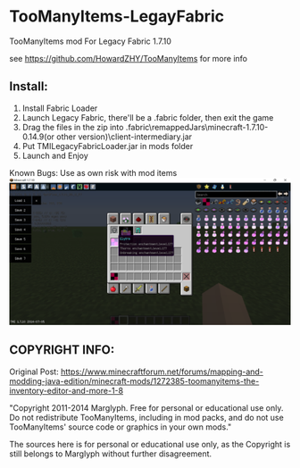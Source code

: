 # TooManyItems-LegayFabric

TooManyItems mod For Legacy Fabric 1.7.10

see https://github.com/HowardZHY/TooManyItems for more info

## Install:
1. Install Fabric Loader
2. Launch Legacy Fabric, there'll be a .fabric folder, then exit the game
3. Drag the files in the zip into .fabric\remappedJars\minecraft-1.7.10-0.14.9(or other version)\client-intermediary.jar
4. Put TMILegacyFabricLoader.jar in mods folder
5. Launch and Enjoy

Known Bugs: Use as own risk with mod items
![image](https://github.com/HowardZHY/TooManyItems-LegacyFabric/blob/1.7.10/TMI1.7.10.png)

## COPYRIGHT INFO:
Original Post: https://www.minecraftforum.net/forums/mapping-and-modding-java-edition/minecraft-mods/1272385-toomanyitems-the-inventory-editor-and-more-1-8

"Copyright 2011-2014 Marglyph. Free for personal or educational use only. Do not redistribute TooManyItems, including in mod packs, and do not use TooManyItems' source code or graphics in your own mods."

The sources here is for personal or educational use only, as the Copyright is still belongs to Marglyph without further disagreement.
